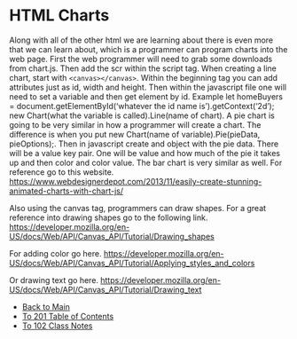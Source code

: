 # HTML Charts

Along with all of the other html we are learning about there is even more that we can learn about, which is a programmer can program charts into the web page. First the web programmer will need to grab some downloads from chart.js. Then add the scr within the script tag. When creating a line chart, start with ```<canvas></canvas>```. Within the beginning tag you can add attributes just as id, width and height. Then within the javascript file one will need to set a variable and then get element by id. Example let homeBuyers = document.getElementById(‘whatever the id name is’).getContext(‘2d’); new Chart(what the variable is called).Line(name of chart). A pie chart is going to be very similar in how a programmer will create a chart. The difference is when you put new Chart(name of variable).Pie(pieData, pieOptions);. Then in javascript create and object with the pie data. There will be a value key pair. One will be value and how much of the pie it takes up and then color and color value. The bar chart is very similar as well. For reference go to this website. https://www.webdesignerdepot.com/2013/11/easily-create-stunning-animated-charts-with-chart-js/

Also using the canvas tag, programmers can draw shapes. For a great reference into drawing shapes go to the following link. https://developer.mozilla.org/en-US/docs/Web/API/Canvas_API/Tutorial/Drawing_shapes

For adding color go here. 
https://developer.mozilla.org/en-US/docs/Web/API/Canvas_API/Tutorial/Applying_styles_and_colors

Or drawing text go here.
https://developer.mozilla.org/en-US/docs/Web/API/Canvas_API/Tutorial/Drawing_text 



- [Back to Main](README.md)
- [To 201 Table of Contents](class_201_notes.md)
- [To 102 Class Notes](class_102_notes.md)